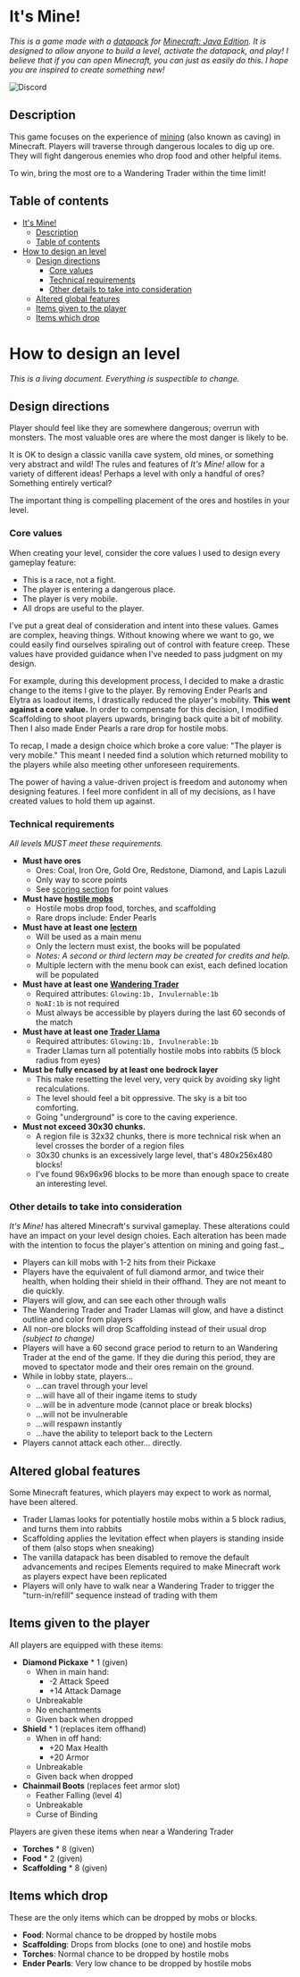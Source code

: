 # It's Mine!
*This is a game made with a [datapack](https://minecraft.gamepedia.com/Data_pack) for [Minecraft: Java Edition](https://www.minecraft.net/store/minecraft-java-edition). It is designed to allow anyone to build a level, activate the datapack, and play! I believe that if you can open Minecraft, you can just as easily do this. I hope you are inspired to create something new!*

![Discord](https://img.shields.io/discord/204792442225033216?label=Dinner%20Party%20Games)

## Description

This game focuses on the experience of [mining](https://minecraft.gamepedia.com/Tutorials/Exploring_caverns) (also known as caving) in Minecraft. Players will traverse through dangerous locales to dig up ore. They will fight dangerous enemies who drop food and other helpful items.

To win, bring the most ore to a Wandering Trader within the time limit!

## Table of contents
- [It's Mine!](#it-s-mine-)
  * [Description](#description)
  * [Table of contents](#table-of-contents)
- [How to design an level](#how-to-design-an-level)
  * [Design directions](#design-directions)
    + [Core values](#core-values)
    + [Technical requirements](#technical-requirements)
    + [Other details to take into consideration](#other-details-to-take-into-consideration)
  * [Altered global features](#altered-global-features)
  * [Items given to the player](#items-given-to-the-player)
  * [Items which drop](#items-which-drop)

# How to design an level
_This is a living document. Everything is suspectible to change._

## Design directions
Player should feel like they are somewhere dangerous; overrun with monsters. The most valuable ores are where the most danger is likely to be. 

It is OK to design a classic vanilla cave system, old mines, or something very abstract and wild! The rules and features of _It's Mine!_ allow for a variety of different ideas! Perhaps a level with only a handful of ores? Something entirely vertical?

The important thing is compelling placement of the ores and hostiles in your level.

### Core values
When creating your level, consider the core values I used to design every gameplay feature:
- This is a race, not a fight.
- The player is entering a dangerous place.
- The player is very mobile.
- All drops are useful to the player.

I've put a great deal of consideration and intent into these values. Games are complex, heaving things. Without knowing where we want to go, we could  easily find ourselves spiraling out of control with feature creep. These values have provided guidance when I've needed to pass judgment on my design.

For example, during this development process, I decided to make a drastic change to the items I give to the player. By removing Ender Pearls and Elytra as loadout items, I drastically reduced the player's mobility. **This went against a core value.** In order to compensate for this decision, I modified Scaffolding to shoot players upwards, bringing back quite a bit of mobility. Then I also made Ender Pearls a rare drop for hostile mobs.

To recap, I made a design choice which broke a core value: "The player is very mobile." This meant I needed find a solution which returned mobility to the players while also meeting other unforeseen requirements.

The power of having a value-driven project is freedom and autonomy when designing features. I feel more confident in all of my decisions, as I have created values to hold them up against.

### Technical requirements
_All levels MUST meet these requirements._
- **Must have ores**
	- Ores: Coal, Iron Ore, Gold Ore, Redstone, Diamond, and Lapis Lazuli
	- Only way to score points
	- See [scoring section](#Scoring) for point values
- **Must have [hostile mobs](https://minecraft.gamepedia.com/Mob#Hostile_mobs)**
	- Hostile mobs drop food, torches, and scaffolding
	- Rare drops include: Ender Pearls
- **Must have at least one [lectern](https://minecraft.gamepedia.com/Lectern)**
	- Will be used as a main menu
	- Only the lectern must exist, the books will be populated
	- _Notes: A second or third lectern may be created for credits and help._
	- Multiple lectern with the menu book can exist, each defined location will be populated
- **Must have at least one [Wandering Trader](https://minecraft.gamepedia.com/Wandering_Trader)**
	- Required attributes: `Glowing:1b, Invulernable:1b`
	- `NoAI:1b` is not required
	- Must always be accessible by players during the last 60 seconds of the match
- **Must have at least one [Trader Llama](https://minecraft.gamepedia.com/)**
	- Required attributes: `Glowing:1b, Invulnerable:1b`
	- Trader Llamas turn all potentially hostile mobs into rabbits (5 block radius from eyes)
- **Must be fully encased by at least one bedrock layer**
	- This make resetting the level very, very quick by avoiding sky light recalculations.
	- The level should feel a bit oppressive. The sky is a bit too comforting.
	- Going "underground" is core to the caving experience.
- **Must not exceed 30x30 chunks.**
	- A region file is 32x32 chunks, there is more technical risk when an level crosses the border of a region files
	- 30x30 chunks is an excessively large level, that's 480x256x480 blocks!
	- I've found 96x96x96 blocks to be more than enough space to create an interesting level.

### Other details to take into consideration
_It's Mine!_ has altered Minecraft's survival gameplay. These alterations could have an impact on your level design choies. Each alteration has been made with the intention to focus the player's attention on mining and going fast._

- Players can kill mobs with 1-2 hits from their Pickaxe
- Players have the equivalent of full diamond armor, and twice their health, when holding their shield in their offhand. They are not meant to die quickly.
- Players will glow, and can see each other through walls
- The Wandering Trader and Trader Llamas will glow, and have a distinct outline and color from players
- All non-ore blocks will drop Scaffolding instead of their usual drop _(subject to change)_
- Players will have a 60 second grace period to return to an Wandering Trader at the end of the game. If they die during this period, they are moved to spectator mode and their ores remain on the ground.
- While in lobby state, players...
	- ...can travel through your level
	- ...will have all of their ingame items to study
	- ...will be in adventure mode (cannot place or break blocks) 
	- ...will not be invulnerable
	- ...will respawn instantly
	- ...have the ability to teleport back to the Lectern
- Players cannot attack each other... directly.

## Altered global features
Some Minecraft features, which players may expect to work as normal, have been altered. 

- Trader Llamas looks for potentially hostile mobs within a 5 block radius, and turns them into rabbits
- Scaffolding applies the levitation effect when players is standing inside of them (also stops when sneaking)
- The vanilla datapack has been disabled to remove the default advancements and recipes
Elements required to make Minecraft work as players expect have been replicated
- Players will only have to walk near a Wandering Trader to trigger the "turn-in/refill" sequence instead of trading with them


## Items given to the player

All players are equipped with these items:

- **Diamond Pickaxe** * 1 (given)
	- When in main hand:
		- -2 Attack Speed
		- +14 Attack Damage
	- Unbreakable
	- No enchantments
	- Given back when dropped
- **Shield** * 1 (replaces item offhand)
	- When in off hand:
		- +20 Max Health
		- +20 Armor
	- Unbreakable
	- Given back when dropped
- **Chainmail Boots** (replaces feet armor slot)
	- Feather Falling (level 4)
	- Unbreakable
	- Curse of Binding

Players are given these items when near a Wandering Trader
- **Torches** * 8 (given)
- **Food** * 2 (given)
- **Scaffolding** * 8 (given)

## Items which drop
These are the only items which can be dropped by mobs or blocks.
- **Food**: Normal chance to be dropped by hostile mobs
- **Scaffolding**: Drops from blocks (one to one) and hostile mobs
- **Torches**: Normal chance to be dropped by hostile mobs
- **Ender Pearls**: Very low chance to be dropped by hostile mobs
